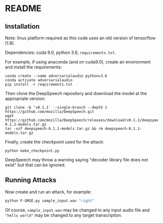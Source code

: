 # README

## Installation
Note: linux platform required as this code uses an old version of tensorflow (1.8).

Dependencies: cuda 9.0, python 3.6, `requirements.txt`.

For example, if using anaconda (and on cuda9.0), create an environment and install the requirements:
```
conda create --name adversarialaudio python=3.6
conda activate adversarialaudio
pip install -r requirements.txt
```
Then clone the DeepSpeech repository and download the model at the appropriate version:
```
git clone -b 'v0.1.1' --single-branch --depth 1 https://github.com/mozilla/DeepSpeech.git
wget https://github.com/mozilla/DeepSpeech/releases/download/v0.1.1/deepspeech-0.1.1-models.tar.gz
tar -xzf deepspeech-0.1.1-models.tar.gz && rm deepspeech-0.1.1-models.tar.gz
```
Finally, create the checkpoint used for the attack:
```
python make_checkpoint.py
```
DeepSpeech may throw a warning saying "decoder library file does not exist" but that can be ignored.

## Running Attacks
Now create and run an attack, for example:
```bash
python F-GMGE.py sample_input.wav "right"
``` 
Of course, `sample_input.wav` may be changed to any input audio file and `"hello world"` may be changed to any target transcription.
